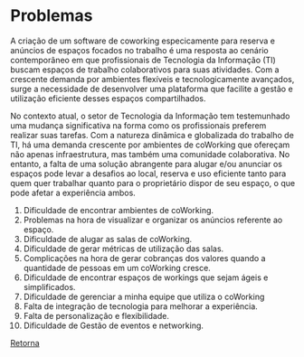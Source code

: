 # Problemas

A criação de um software de coworking especicamente para reserva e anúncios de espaços focados no trabalho é uma resposta ao cenário contemporâneo em que profissionais de Tecnologia da Informação (TI) buscam espaços de trabalho colaborativos para suas atividades. Com a crescente demanda por ambientes flexíveis e tecnologicamente avançados, surge a necessidade de desenvolver uma plataforma que facilite a gestão e utilização eficiente desses espaços compartilhados.

No contexto atual, o setor de Tecnologia da Informação tem testemunhado uma mudança significativa na forma como os profissionais preferem realizar suas tarefas. Com a natureza dinâmica e globalizada do trabalho de TI, há uma demanda crescente por ambientes de coWorking que ofereçam não apenas infraestrutura, mas também uma comunidade colaborativa. No entanto, a falta de uma solução abrangente para alugar e/ou anunciar os espaços pode levar a desafios ao local, reserva e uso eficiente tanto para quem quer trabalhar quanto para o proprietário dispor de seu espaço, o que pode afetar a experiência ambos.

1. Dificuldade de encontrar ambientes de coWorking.
2. Problemas na hora de visualizar e organizar os anúncios referente ao espaço.
3. Dificuldade de alugar as salas de coWorking.
4. Dificuldade de gerar métricas de utilização das salas.
5. Complicações na hora de gerar cobranças dos valores quando a quantidade de pessoas em um coWorking cresce.
7. Dificuldade de encontrar espaços de workings que sejam ágeis e simplificados.
8. Dificuldade de gerenciar a minha equipe que utiliza o coWorking
9. Falta de integração de tecnologia para melhorar a experiência.
10. Falta de personalização e flexibilidade.
11. Dificuldade de Gestão de eventos e networking.

[Retorna](../README.md)
